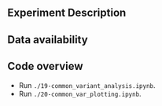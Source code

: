 
## Experiment Description

## Data availability

## Code overview
- Run `./19-common_variant_analysis.ipynb`.
- Run `./20-common_var_plotting.ipynb`.
